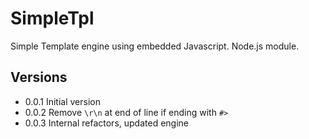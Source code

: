 # SimpleTpl

Simple Template engine using embedded Javascript. Node.js module.

## Versions

- 0.0.1 Initial version
- 0.0.2 Remove `\r\n` at end of line if ending with `#>`
- 0.0.3 Internal refactors, updated engine